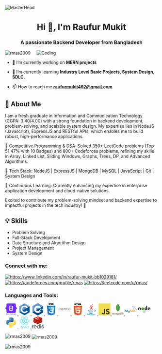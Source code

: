![MasterHead](https://media.licdn.com/dms/image/v2/C4D1BAQHK_XcVi1f4MQ/company-background_10000/company-background_10000/0/1607639631297/mernstack_cover?e=2147483647&v=beta&t=-457AvBNGV35uGBE4lMo4WKmuOujnJS8hdimTJP6HiM)
<h1 align="center">Hi 👋, I'm Raufur Mukit</h1>
<h3 align="center">A passionate Backend Developer from Bangladesh</h3>

<img align="right" alt="Coding" width="400" src="https://camo.githubusercontent.com/2366b34bb903c09617990fb5fff4622f3e941349e846ddb7e73df872a9d21233/68747470733a2f2f63646e2e6472696262626c652e636f6d2f75736572732f3733303730332f73637265656e73686f74732f363538313234332f6176656e746f2e676966">

<p align="left"> <img src="https://komarev.com/ghpvc/?username=rmas2009&label=Profile%20views&color=0e75b6&style=flat" alt="rmas2009" /> </p>

- 🔭 I’m currently working on **MERN projects**

- 🌱 I’m currently learning **Industry Level Basic Projects, System Design, SDLC.**
  
- 📫 How to reach me **raufurmukit492@gmail.com**

 ## 🚀 About Me


I am a fresh graduate in Information and Communication Technology (CGPA: 3.40/4.00) with a strong foundation in backend development, problem-solving, and scalable system design. My expertise lies in NodeJS (Javascript), ExpressJS and RESTful APIs, which enables me to build robust, high-performance applications.

🔹 Competitive Programming & DSA: Solved 350+ LeetCode problems (Top 51.47% with 10 Badges) and 800+ Codeforces problems, refining my skills in Array, Linked List, Sliding Windows, Graphs, Trees, DP, and Advanced Algorithms.

🔹 Tech Stack: NodeJS | ExpressJS | MongoDB | MySQL | JavaScript | Git | System Design

🔹 Continuous Learning: Currently enhancing my expertise in enterprise application development and cloud-native solutions.

Excited to contribute my problem-solving mindset and backend expertise to impactful projects in the tech industry! 🚀

## 💡 Skills
- Problem Solving
- Full-Stack Development
- Data Structure and Algorithm Design
- Project Management
- System Design

<h3 align="left">Connect with me:</h3>
<p align="left">
<a href="https://www.linkedin.com/in/raufur-mukit-bb1029181/" target="blank"><img align="center" src="https://raw.githubusercontent.com/rahuldkjain/github-profile-readme-generator/master/src/images/icons/Social/linked-in-alt.svg" alt="https://www.linkedin.com/in/raufur-mukit-bb1029181/" height="30" width="40" /></a>
<a href="https://codeforces.com/profile/rmas" target="blank"><img align="center" src="https://raw.githubusercontent.com/rahuldkjain/github-profile-readme-generator/master/src/images/icons/Social/codeforces.svg" alt="https://codeforces.com/profile/rmas" height="30" width="40" /></a>
<a href="https://leetcode.com/u/rmas/" target="blank"><img align="center" src="https://raw.githubusercontent.com/rahuldkjain/github-profile-readme-generator/master/src/images/icons/Social/leet-code.svg" alt="https://leetcode.com/u/rmas/" height="30" width="40" /></a>
</p>

<h3 align="left">Languages and Tools:</h3>
<p align="left"> <a href="https://getbootstrap.com" target="_blank" rel="noreferrer"> <img src="https://raw.githubusercontent.com/devicons/devicon/master/icons/bootstrap/bootstrap-plain-wordmark.svg" alt="bootstrap" width="40" height="40"/> </a> <a href="https://www.cprogramming.com/" target="_blank" rel="noreferrer"> <img src="https://raw.githubusercontent.com/devicons/devicon/master/icons/c/c-original.svg" alt="c" width="40" height="40"/> </a> <a href="https://www.w3schools.com/cpp/" target="_blank" rel="noreferrer"> <img src="https://raw.githubusercontent.com/devicons/devicon/master/icons/cplusplus/cplusplus-original.svg" alt="cplusplus" width="40" height="40"/> </a> <a href="https://www.w3schools.com/css/" target="_blank" rel="noreferrer"> <img src="https://raw.githubusercontent.com/devicons/devicon/master/icons/css3/css3-original-wordmark.svg" alt="css3" width="40" height="40"/> </a> <a href="https://expressjs.com" target="_blank" rel="noreferrer"> <img src="https://raw.githubusercontent.com/devicons/devicon/master/icons/express/express-original-wordmark.svg" alt="express" width="40" height="40"/> </a> <a href="https://www.w3.org/html/" target="_blank" rel="noreferrer"> <img src="https://raw.githubusercontent.com/devicons/devicon/master/icons/html5/html5-original-wordmark.svg" alt="html5" width="40" height="40"/> </a> <a href="https://www.java.com" target="_blank" rel="noreferrer"> <img src="https://raw.githubusercontent.com/devicons/devicon/master/icons/java/java-original.svg" alt="java" width="40" height="40"/> </a> <a href="https://developer.mozilla.org/en-US/docs/Web/JavaScript" target="_blank" rel="noreferrer"> <img src="https://raw.githubusercontent.com/devicons/devicon/master/icons/javascript/javascript-original.svg" alt="javascript" width="40" height="40"/> </a> <a href="https://www.mongodb.com/" target="_blank" rel="noreferrer"> <img src="https://raw.githubusercontent.com/devicons/devicon/master/icons/mongodb/mongodb-original-wordmark.svg" alt="mongodb" width="40" height="40"/> </a> <a href="https://www.mysql.com/" target="_blank" rel="noreferrer"> <img src="https://raw.githubusercontent.com/devicons/devicon/master/icons/mysql/mysql-original-wordmark.svg" alt="mysql" width="40" height="40"/> </a> <a href="https://nodejs.org" target="_blank" rel="noreferrer"> <img src="https://raw.githubusercontent.com/devicons/devicon/master/icons/nodejs/nodejs-original-wordmark.svg" alt="nodejs" width="40" height="40"/> </a> <a href="https://www.python.org" target="_blank" rel="noreferrer"> <img src="https://raw.githubusercontent.com/devicons/devicon/master/icons/python/python-original.svg" alt="python" width="40" height="40"/> </a> <a href="https://reactjs.org/" target="_blank" rel="noreferrer"> <img src="https://raw.githubusercontent.com/devicons/devicon/master/icons/react/react-original-wordmark.svg" alt="react" width="40" height="40"/> </a> <a href="https://redis.io" target="_blank" rel="noreferrer"> <img src="https://raw.githubusercontent.com/devicons/devicon/master/icons/redis/redis-original-wordmark.svg" alt="redis" width="40" height="40"/> </a> </p>

<p><img align="left" src="https://github-readme-stats.vercel.app/api/top-langs?username=rmas2009&show_icons=true&locale=en&layout=compact" alt="rmas2009" /></p>

<p>&nbsp;<img align="center" src="https://github-readme-stats.vercel.app/api?username=rmas2009&show_icons=true&locale=en" alt="rmas2009" /></p>

<p><img align="center" src="https://github-readme-streak-stats.herokuapp.com/?user=rmas2009&" alt="rmas2009" /></p>

